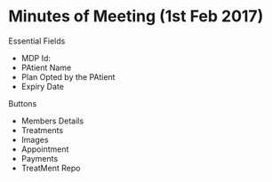 # Minutes of Meeting (1st Feb 2017)
Essential Fields
- MDP Id: 
- PAtient Name
- Plan Opted by the PAtient
- Expiry Date

Buttons

- Members Details
- Treatments
- Images
- Appointment
- Payments
- TreatMent Repo